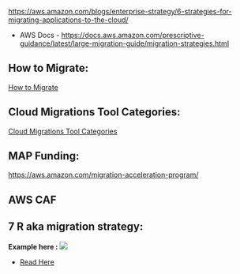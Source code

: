 https://aws.amazon.com/blogs/enterprise-strategy/6-strategies-for-migrating-applications-to-the-cloud/
- AWS Docs - https://docs.aws.amazon.com/prescriptive-guidance/latest/large-migration-guide/migration-strategies.html

## How to Migrate:
[How to Migrate](https://aws.amazon.com/cloud-migration/how-to-migrate/)

## Cloud Migrations Tool Categories:
[Cloud Migrations Tool Categories](https://aws.amazon.com/products/migration-and-transfer/)

## MAP Funding: 
https://aws.amazon.com/migration-acceleration-program/

## AWS CAF

## 7 R aka migration strategy:
**Example here :**
![](https://docs.aws.amazon.com/images/prescriptive-guidance/latest/application-portfolio-assessment-guide/images/7Rs-DecisionTree-baseModel.png)
- [Read Here](https://aws.amazon.com/blogs/enterprise-strategy/6-strategies-for-migrating-applications-to-the-cloud/)

